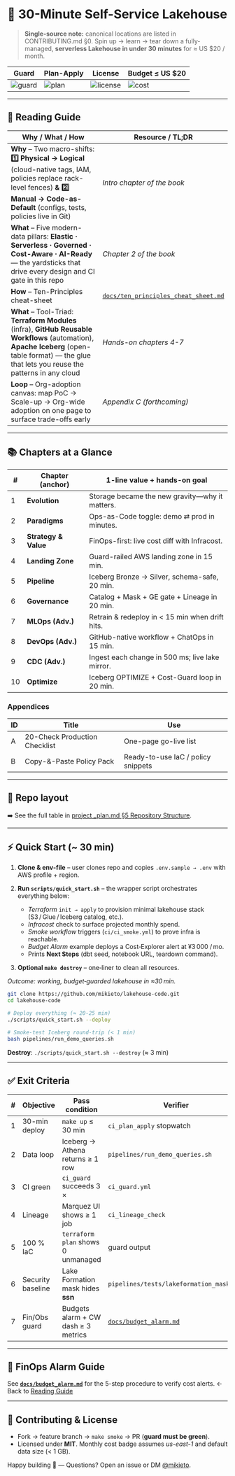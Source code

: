 # 🚀 30-Minute Self-Service Lakehouse

> **Single-source note:** canonical locations are listed in CONTRIBUTING.md §0.
> Spin up → learn → tear down a fully-managed, **serverless Lakehouse in under 30 minutes** for ≈ US $20 / month.

| Guard | Plan-Apply | License | Budget ≤ US $20 |
|-------|-----------|---------|-----------------|
| ![guard](https://img.shields.io/github/actions/workflow/status/mikieto/lakehouse-code/ci_guard.yml?label=guard&logo=github) | ![plan](https://img.shields.io/github/actions/workflow/status/mikieto/lakehouse-code/ci_plan_apply.yml?label=plan-apply&logo=github) | ![license](https://img.shields.io/github/license/mikieto/lakehouse-code?color=blue) | ![cost](https://img.shields.io/badge/monthly_cost-≤%20\$20-brightgreen) |

---

## 🧭 Reading Guide <a id="reading-guide"></a>

| Why / What / How | Resource / TL;DR |
|------------------|------------------|
| **Why** – Two macro-shifts: **1️⃣ Physical → Logical** (cloud-native tags, IAM, policies replace rack-level fences) **& 2️⃣ Manual → Code-as-Default** (configs, tests, policies live in Git) | *Intro chapter of the book* |
| **What** – Five modern-data pillars: **Elastic · Serverless · Governed · Cost-Aware · AI-Ready** — the yardsticks that drive every design and CI gate in this repo | *Chapter 2 of the book* |
| **How** – Ten-Principles cheat-sheet | [`docs/ten_principles_cheat_sheet.md`](docs/ten_principles_cheat_sheet.md) |
| **What** – Tool-Triad: **Terraform Modules** (infra), **GitHub Reusable Workflows** (automation), **Apache Iceberg** (open-table format) — the glue that lets you reuse the patterns in any cloud | *Hands-on chapters 4-7* |
| **Loop** – Org-adoption canvas: map PoC → Scale-up → Org-wide adoption on one page to surface trade-offs early | *Appendix C (forthcoming)* |

---

## 📚 Chapters at a Glance

| # | Chapter (anchor) | 1-line value + hands-on goal |
|---|------------------|-----------------------------|
| 1 <a id="ch-1-evolution"></a> | **Evolution** | Storage became the new gravity—why it matters. |
| 2 <a id="ch-2-paradigms"></a> | **Paradigms** | Ops-as-Code toggle: demo ⇄ prod in minutes. |
| 3 <a id="ch-3-strategy"></a> | **Strategy & Value** | FinOps-first: live cost diff with Infracost. |
| 4 <a id="ch-4-landing-zone"></a> | **Landing Zone** | Guard-railed AWS landing zone in 15 min. |
| 5 <a id="ch-5-pipeline"></a> | **Pipeline** | Iceberg Bronze → Silver, schema-safe, 20 min. |
| 6 <a id="ch-6-governance"></a> | **Governance** | Catalog + Mask + GE gate + Lineage in 20 min. |
| 7 <a id="ch-7-mlops-adv"></a> | **MLOps (Adv.)** | Retrain & redeploy in < 15 min when drift hits. |
| 8 <a id="ch-8-devops-adv"></a> | **DevOps (Adv.)** | GitHub-native workflow + ChatOps in 15 min. |
| 9 <a id="ch-9-cdc-adv"></a> | **CDC (Adv.)** | Ingest each change in 500 ms; live lake mirror. |
| 10 <a id="ch-10-optimize"></a> | **Optimize** | Iceberg OPTIMIZE + Cost-Guard loop in 20 min. |

### Appendices

| ID | Title | Use |
|----|-------|-----|
| A <a id="appendix-a"></a> | 20-Check Production Checklist | One-page go-live list |
| B <a id="appendix-b"></a> | Copy-&-Paste Policy Pack | Ready-to-use IaC / policy snippets |

---

## 📂 Repo layout

➡️  See the full table in [project _plan.md §5 Repository Structure](project_plan.md#5-repository-structure).

---

## ⚡️ Quick Start (~ 30 min)

1. **Clone & env‑file** – user clones repo and copies `.env.sample → .env` with AWS profile + region.
2. **Run `scripts/quick_start.sh`** – the wrapper script orchestrates everything below:

   * *Terraform* `init → apply` to provision minimal lakehouse stack (S3 / Glue / Iceberg catalog, etc.).
   * *Infracost* check to surface projected monthly spend.
   * *Smoke workflow* triggers (`ci/ci_smoke.yml`) to prove infra is reachable.
   * *Budget Alarm* example deploys a Cost‑Explorer alert at ¥3 000 / mo.
   * Prints **Next Steps** (dbt seed, notebook URL, teardown command).
3. **Optional `make destroy`** – one‑liner to clean all resources.

*Outcome: working, budget‑guarded lakehouse in ≈30 min.*

```bash
git clone https://github.com/mikieto/lakehouse-code.git
cd lakehouse-code

# Deploy everything (≈ 20-25 min)
./scripts/quick_start.sh --deploy

# Smoke-test Iceberg round-trip (< 1 min)
bash pipelines/run_demo_queries.sh
````

**Destroy**: `./scripts/quick_start.sh --destroy` (≈ 3 min)

---

## ✅ Exit Criteria

| # | Objective         | Pass condition                      | Verifier                                       |
| - | ----------------- | ----------------------------------- | ---------------------------------------------- |
| 1 | 30-min deploy     | `make up` ≤ 30 min                  | `ci_plan_apply` stopwatch                      |
| 2 | Data loop         | Iceberg → Athena returns ≥ 1 row    | `pipelines/run_demo_queries.sh`                |
| 3 | CI green          | `ci_guard` succeeds 3 ×             | `ci_guard.yml`                                 |
| 4 | Lineage           | Marquez UI shows ≥ 1 job            | `ci_lineage_check`                             |
| 5 | 100 % IaC         | `terraform plan` shows 0 unmanaged  | guard output                                   |
| 6 | Security baseline | Lake Formation mask hides **ssn**   | `pipelines/tests/lakeformation_mask.sql`       |
| 7 | Fin/Obs guard     | Budgets alarm + CW dash ≥ 3 metrics | [`docs/budget_alarm.md`](docs/budget_alarm.md) |

---

## 🔗 FinOps Alarm Guide

See **[`docs/budget_alarm.md`](docs/budget_alarm.md)** for the 5-step procedure to verify cost alerts.
← Back to [Reading Guide](#reading-guide)

---

## 🤝 Contributing & License

* Fork → feature branch → `make smoke` → PR (**guard must be green**).
* Licensed under **MIT**. Monthly cost badge assumes *us-east-1* and default data size (< 1 GB).

Happy building 🎉 — Questions? Open an issue or DM [@mikieto](https://twitter.com/mikieto).
